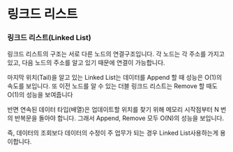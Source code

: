 # 링크드 리스트

### 링크드 리스트(Linked List)
링크드 리스트의 구조는 서로 다른 노드의 연결구조입니다. 각 노드는 각 주소를 가지고 있고, 다음 노드의 주소를 알고 있기 때문에 연결이 가능합니다.

마지막 위치(Tail)을 알고 있는 Linked List는 데이터를 Append 할 때 성능은 O(1)의 속도를 보입니다. 또 이전 노드를 알 수 있는 더블 링크드 리스트는 Remove 할 때도 O(1)의 성능을 보여줍니다

반면 연속된 데이터 타입(배열)은 업데이트할 위치를 찾기 위해 메모리 시작점부터 N 번의 반복문을 돌아야 합니다. 그래서 Append, Remove 모두 O(N)의 성능을 보입니다.

즉, 데이터의 조회보다 데이터의 수정이 주 업무가 되는 경우 Linked List사용하는게 용이합니다.
